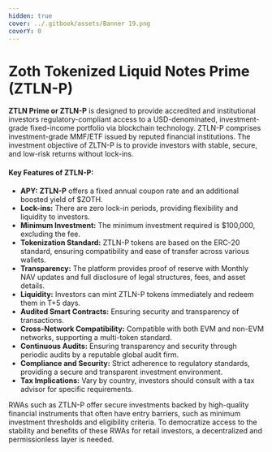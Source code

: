 ```yaml
---
hidden: true
cover: ../.gitbook/assets/Banner 19.png
coverY: 0
---
```


# Zoth Tokenized Liquid Notes Prime (ZTLN-P)

**ZTLN Prime or ZTLN-P** is designed to provide accredited and institutional investors regulatory-compliant access to a USD-denominated, investment-grade fixed-income portfolio via blockchain technology. ZTLN-P comprises investment-grade MMF/ETF issued by reputed financial institutions. The investment objective of ZLTN-P is to provide investors with stable, secure, and low-risk returns without lock-ins.

#### **Key Features of ZTLN-P:**

* **APY:** **ZTLN-P** offers a fixed annual coupon rate and an additional boosted yield of $ZOTH.
* **Lock-ins:** There are zero lock-in periods, providing flexibility and liquidity to investors.
* **Minimum Investment:** The minimum investment required is $100,000, excluding the fee.
* **Tokenization Standard:** ZTLN-P tokens are based on the ERC-20 standard, ensuring compatibility and ease of transfer across various wallets.
* **Transparency:** The platform provides proof of reserve with Monthly NAV updates and full disclosure of legal structures, fees, and asset details.
* **Liquidity:** Investors can mint ZTLN-P tokens immediately and redeem them in T+5 days.
* **Audited Smart Contracts:** Ensuring security and transparency of transactions.
* **Cross-Network Compatibility:** Compatible with both EVM and non-EVM networks, supporting a multi-token standard.
* **Continuous Audits:** Ensuring transparency and security through periodic audits by a reputable global audit firm.
* **Compliance and Security:** Strict adherence to regulatory standards, providing a secure and transparent investment environment.
* **Tax Implications:** Vary by country, investors should consult with a tax advisor for specific requirements.

RWAs such as ZTLN-P offer secure investments backed by high-quality financial instruments that often have entry barriers, such as minimum investment thresholds and eligibility criteria. To democratize access to the stability and benefits of these RWAs for retail investors, a decentralized and permissionless layer is needed.
